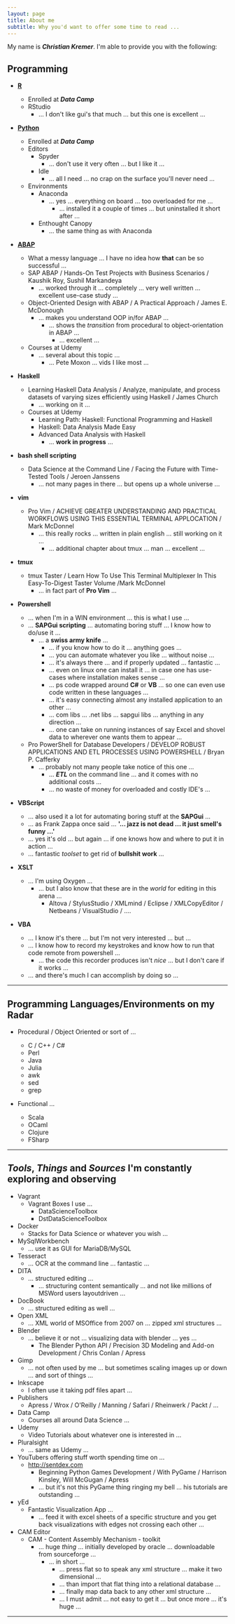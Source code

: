 ```yaml
---
layout: page
title: About me
subtitle: Why you'd want to offer some time to read ...
---
```


My name is **_Christian Kremer_**. I'm able to provide you with the following:

## **Programming**  

+ [**R**](http://data-digger.net/images/DataScientistWithR.pdf)
  + Enrolled at _**Data Camp**_
  + RStudio
    + ... I don't like gui's that much ... but this one is excellent ... 

+ [**Python**](http://data-digger.net/images/DataAnalystWithPython.pdf)
  + Enrolled at _**Data Camp**_
  + Editors
    + Spyder
      + ... don't use it very often ... but I like it ... 
    + Idle
      + ... all I need ... no crap on the surface you'll never need ...
  + Environments
    + Anaconda
      + ... yes ... everything on board ... too overloaded for me ...
        + ... installed it a couple of times ... but uninstalled it short after ...
    + Enthought Canopy
      + ... the same thing as with Anaconda

+ [**ABAP**](http://data-digger.net/images/sap_cert.JPG)
  + What a messy language ... I have no idea how **that** can be so successful ...  
  + SAP ABAP / Hands-On Test Projects with Business Scenarios / Kaushik Roy, Sushil Markandeya
    + ... worked through it ... completely ... very well written ... excellent use-case study ...  
  + Object-Oriented Design with ABAP / A Practical Approach / James E. McDonough
    + ... makes you understand OOP in/for ABAP ...
      + ... shows the _transition_ from procedural to object-orientation in ABAP ...
        + ... excellent ...
  + Courses at Udemy
    + ... several about this topic ...
      + ... Pete Moxon ... vids I like most ... 

+ **Haskell**
  + Learning Haskell Data Analysis / Analyze, manipulate, and process datasets of varying sizes efficiently using Haskell / James Church
    + ... working on it ...
  + Courses at Udemy
    + Learning Path: Haskell: Functional Programming and Haskell
    + Haskell: Data Analysis Made Easy
    + Advanced Data Analysis with Haskell
      + ... **work in progress** ...

+ **bash shell scripting**
  + Data Science at the Command Line / Facing the Future with Time-Tested Tools / Jeroen Janssens
    + ... not many pages in there ... but opens up a whole universe ... 

+ **vim**
  + Pro Vim / ACHIEVE GREATER UNDERSTANDING AND PRACTICAL WORKFLOWS USING THIS ESSENTIAL TERMINAL APPLOCATION / Mark McDonnel
    + ... this really rocks ... written in plain english ... still working on it ... 
      + ... additional chapter about tmux ... man ... excellent ...

+ **tmux**
  + tmux Taster / Learn How To Use This Terminal Multiplexer In This Easy-To-Digest Taster Volume /Mark McDonnel
    + ... in fact part of **Pro Vim** ...

+ **Powershell**
  + ... when I'm in a WIN environment ... this is what I use ...
  + ... **SAPGui scripting** ... automating boring stuff ... I know how to do/use it ...
    + ... a __swiss army knife__ ... 
      + ... if you know how to do it ... anything goes ...
      + ... you can automate whatever you like ... without noise ...
      + ... it's always there ... and if properly updated ... fantastic ...
      + ... even on linux one can install it ... in case one has use-cases where installation makes sense ...  
      + ... ps code wrapped around **C#** or **VB** ... so one can even use code written in these languages ... 
      + ... it's easy connecting almost any installed application to an other ... 
      + ... com libs ... .net libs ... sapgui libs ... anything in any direction ... 
      + ... one can take on running instances of say Excel and shovel data to wherever one wants them to appear ...
  + Pro PowerShell for Database Developers / DEVELOP ROBUST APPLICATIONS AND ETL PROCESSES USING POWERSHELL / Bryan P. Cafferky
    + ... probably not many people take notice of this one ... 
      + ... **_ETL_** on the command line ... and it comes with no additional costs ...
      + ... no waste of money for overloaded and costly IDE's ...

+ **VBScript**
  + ... also used it a lot for automating boring stuff at the **SAPGui** ...
  + ... as Frank Zappa once said ... **'... jazz is not dead ... it just smell's funny ...'**
  + ... yes it's old ... but again ... if one knows how and where to put it in action ... 
  + ... fantastic _toolset_ to get rid of **bullshit work** ... 

+ **XSLT**
  + ... I'm using Oxygen ...
    + ... but I also know that these are in the _world_ for editing in this arena ...
      + Altova / StylusStudio / XMLmind / Eclipse / XMLCopyEditor / Netbeans / VisualStudio / ....

+ **VBA**
  + ... I know it's there ... but I'm not very interested ... but ...
  + ... I know how to record my keystrokes and know how to run that code remote from powershell ...
    + ... the code this recorder produces isn't _nice_ ... but I don't care if it works ...
  + ... and there's much I can accomplish by doing so ...

-----    
    
##  **Programming Languages/Environments on my Radar**  
  + Procedural / Object Oriented or sort of ...
    + C / C++ / C#
    + Perl
    + Java
    + Julia
    + awk
    + sed
    + grep

  + Functional ...  
    + Scala
    + OCaml
    + Clojure
    + FSharp
    
----  

## **_Tools_, _Things_ and _Sources_ I'm constantly exploring and observing**
  + Vagrant
    + Vagrant Boxes I use ...
      + DataScienceToolbox
      + DstDataScienceToolbox
  + Docker
    + Stacks for Data Science or whatever you wish ...
  + MySqlWorkbench
    + ... use it as GUI for MariaDB/MySQL
  + Tesseract
    + ... OCR at the command line ... fantastic ...
  + DITA
    + ... structured editing ... 
      + ... structuring content semantically ... and not like millions of MSWord users layoutdriven ...
  + DocBook
    + ... structured editing as well ...
  + Open XML
    + ... XML world of MSOffice from 2007 on ... zipped xml structures ...
  + Blender
    + ... believe it or not ... visualizing data with blender ... yes ...
      + The Blender Python API / Precision 3D Modeling and Add-on Development / Chris Conlan / Apress
  + Gimp
    + ... not often used by me ... but sometimes scaling images up or down ... and sort of things ...
  + Inkscape
    + I often use it taking pdf files apart ...
  + Publishers
    + Apress / Wrox / O'Reilly / Manning / Safari / Rheinwerk / Packt / ...
  + Data Camp
    + Courses all around Data Science ...
  + Udemy
    + Video Tutorials about whatever one is interested in ...
  + Pluralsight
    + ... same as Udemy ...
  + YouTubers offering stuff worth spending time on ...
    + http://sentdex.com
      + Beginning Python Games Development / With PyGame / Harrison Kinsley, Will McGugan / Apress
      + ... but it's not this PyGame thing ringing my bell ... his tutorials are outstanding ... 
  + yEd
    + Fantastic Visualization App ...
      + ... feed it with excel sheets of a specific structure and you get back visualizations with edges not crossing each other ... 
  + CAM Editor
    + CAM - Content Assembly Mechanism - toolkit
      + ... huge _thing_ ... initially developed by oracle ... downloadable from sourceforge ...
        + ... in short ...
          + ... press flat so to speak any xml structure ... make it two dimensional ... 
          + ... than import that flat thing into a relational database ...
          + ... finally map data back to any other xml structure ...
          + ... I must admit ... not easy to get it ... but once more ... it's huge ...
          
---          
  
  


